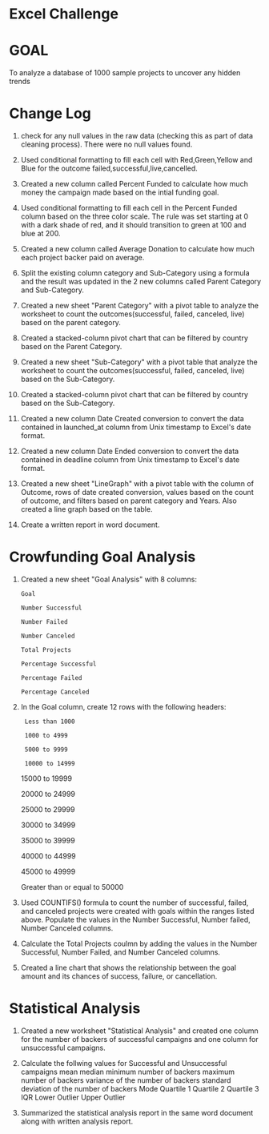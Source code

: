# Excel Challenge

# GOAL

To analyze a database of 1000 sample projects to uncover any hidden trends

# Change Log

1. check for any null values in the  raw data (checking this as part of data cleaning process). There were no null values found.

2. Used conditional formatting to fill each cell with Red,Green,Yellow and Blue for the outcome failed,successful,live,cancelled.

3. Created a new column called Percent Funded to calculate how much money the campaign made based on the intial funding goal.

4. Used conditional formatting to fill each cell in the Percent Funded column based on the three color scale. The rule was set starting at 0 with a dark shade of red, and it should transition to green at 100 and blue at 200.

5. Created a new column called Average Donation to calculate how much each project backer paid on average.

6.  Split the existing column category and Sub-Category using a formula and the result was updated in the 2 new columns called Parent Category and Sub-Category.

7. Created a new sheet "Parent Category" with a pivot table to analyze the worksheet to count the outcomes(successful, failed, canceled, live) based on the parent category.

8. Created a stacked-column pivot chart that can be filtered by country based on the Parent Category.

9. Created a new sheet "Sub-Category" with a pivot table that analyze the worksheet to count the outcomes(successful, failed, canceled, live) based on the Sub-Category.

10. Created a stacked-column pivot chart that can be filtered by country based on the Sub-Category.

11. Created a new column Date Created conversion to convert the data contained in launched_at column from Unix timestamp to Excel's date format.

12. Created a new column Date Ended conversion to convert the data contained in deadline column from Unix timestamp to Excel's date format.

13. Created a new sheet "LineGraph" with a pivot table with the column of Outcome, rows of date created conversion, values based on the count of outcome, and filters based on parent category and Years. Also created a line graph based on the table.

14. Create a written report in word document.

# Crowfunding Goal Analysis

1. Created a new sheet "Goal Analysis" with 8 columns:

       Goal

       Number Successful

       Number Failed

       Number Canceled

       Total Projects

       Percentage Successful

       Percentage Failed

       Percentage Canceled

2. In the Goal column, create 12 rows with the following headers:

        Less than 1000

        1000 to 4999

        5000 to 9999

        10000 to 14999

	15000 to 19999

	20000 to 24999

	25000 to 29999

	30000 to 34999

	35000 to 39999

	40000 to 44999

	45000 to 49999

	Greater than or equal to 50000 

3. Used COUNTIFS() formula to count the number of successful, failed, and canceled projects were created with goals within the ranges listed above. Populate the values in the Number Successful, Number failed, Number Canceled columns.

4. Calculate the Total Projects coulmn by adding the values in the Number Successful, Number Failed, and Number Canceled columns.

5. Created a line chart that shows the relationship between the goal amount and its chances of success, failure, or cancellation.

# Statistical Analysis

1. Created a new worksheet "Statistical Analysis" and created one column for the number of backers of successful campaigns and one column for unsuccessful campaigns.

2. Calculate the follwing values for Successful and Unsuccessful campaigns
	mean 
	median 
	minimum number of backers
	maximum number of backers
	variance of the number of backers
	standard deviation of the number of backers
	Mode
	Quartile 1
	Quartile 2
	Quartile 3
	IQR
	Lower Outlier
	Upper Outlier

3. Summarized the statistical analysis report in the same word document along with written analysis report.
